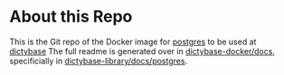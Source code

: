 # About this Repo

This is the Git repo of the Docker image for [postgres](http://www.postgresql.org/) to be used at [dictybase](http://dictybase.org)
The full readme is generated over in [dictybase-docker/docs](https://github.com/dictybase-docker/docs),
specificially in [dictybase-library/docs/postgres](https://github.com/dictybase-library/docs/tree/master/postgres).
